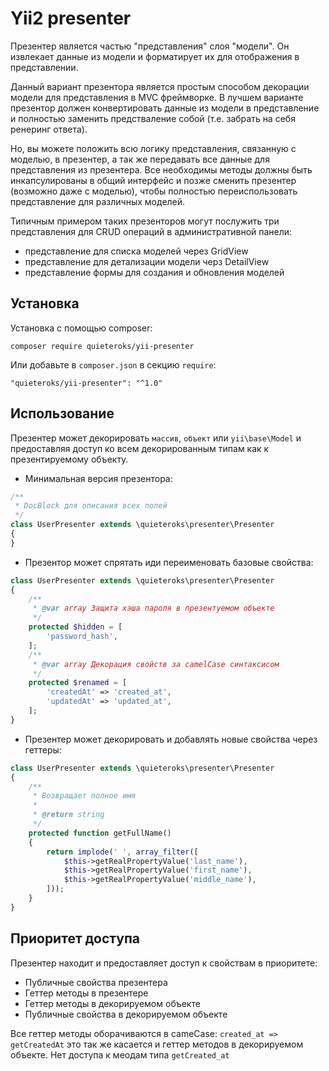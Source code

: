 # Yii2 presenter

Презентер является частью "представления" слоя "модели". Он извлекает
данные из модели и форматирует их для отображения в представлении.

Данный вариант презентора является простым способом декорации модели
для представления в MVC фреймворке. В лучшем варианте презентор должен
конвертировать данные из модели в представление и полностью заменить
предстваление собой (т.е. забрать на себя ренеринг ответа).

Но, вы можете положить всю логику представления, связанную с моделью,
в презентер, а так же передавать все данные для представления из презентера.
Все необходимы методы должны быть инкапсулированы в общий интерфейс и позже
сменить презентер (возможно даже с моделью), чтобы полностью переиспользовать
представление для различных моделей.

Типичным примером таких презенторов могут послужить три представления
для CRUD операций в административной панели:
- представление для списка моделей через GridView
- представление для детализации модели черз DetailView
- представление формы для создания и обновления моделей

## Установка

Установка с помощью composer:

```
composer require quieteroks/yii-presenter
```

Или добавьте в `composer.json` в секцию `require`:

```
"quieteroks/yii-presenter": "^1.0"
```

## Использование

Презентер может декорировать `массив`, `объект` или `yii\base\Model`
и предоставляя доступ ко всем декорированным типам как к презентируемому объекту.

- Минимальная версия презентора:
```php
/**
 * DocBlock для описания всех полей
 */
class UserPresenter extends \quieteroks\presenter\Presenter
{
}
```

- Презентор может спрятать иди переименовать базовые свойства:
```php
class UserPresenter extends \quieteroks\presenter\Presenter
{
    /**
     * @var array Защита хэша пароля в презентуемом объекте
     */
    protected $hidden = [
        'password_hash',
    ];
    /**
     * @var array Декорация свойств за camelCase синтаксисом
     */
    protected $renamed = [
        'createdAt' => 'created_at',
        'updatedAt' => 'updated_at',
    ];
}
```

- Презентер может декорировать и добавлять новые свойства через геттеры:
```php
class UserPresenter extends \quieteroks\presenter\Presenter
{
    /**
     * Возвращает полное имя
     *
     * @return string
     */
    protected function getFullName()
    {
        return implode(' ', array_filter([
            $this->getRealPropertyValue('last_name'),
            $this->getRealPropertyValue('first_name'),
            $this->getRealPropertyValue('middle_name'),
        ]));
    }
}
```

## Приоритет доступа

Презентер находит и предоставляет доступ к свойствам в приоритете:

- Публичные свойства презентера
- Геттер методы в презентере
- Геттер методы в декорируемом объекте
- Публичные свойства в декорируемом объекте

Все геттер методы оборачиваются в cameCase: `created_at => getCreatedAt`
это так же касается и геттер методов в декорируемом объекте.
Нет доступа к меодам типа `getCreated_at`